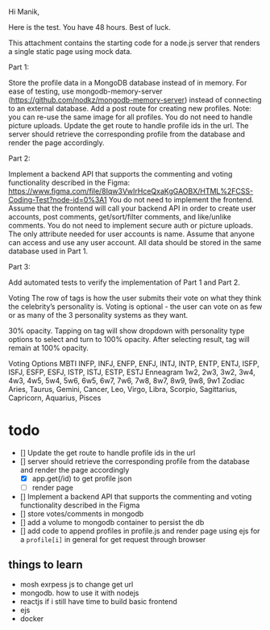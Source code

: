 Hi Manik, 

Here is the test. You have 48 hours. Best of luck.

This attachment contains the starting code for a node.js server that renders a single static page using mock data.

Part 1:

Store the profile data in a MongoDB database instead of in memory. For ease of testing, use mongodb-memory-server (https://github.com/nodkz/mongodb-memory-server) instead of connecting to an external database.
Add a post route for creating new profiles. Note: you can re-use the same image for all profiles. You do not need to handle picture uploads.
Update the get route to handle profile ids in the url. The server should retrieve the corresponding profile from the database and render the page accordingly.

Part 2:

Implement a backend API that supports the commenting and voting functionality described in the Figma: https://www.figma.com/file/8Iqw3VwIrHceQxaKgGAOBX/HTML%2FCSS-Coding-Test?node-id=0%3A1
You do not need to implement the frontend. Assume that the frontend will call your backend API in order to create user accounts, post comments, get/sort/filter comments, and like/unlike comments.
You do not need to implement secure auth or picture uploads. The only attribute needed for user accounts is name. Assume that anyone can access and use any user account.
All data should be stored in the same database used in Part 1.

Part 3:

Add automated tests to verify the implementation of Part 1 and Part 2.


Voting
The row of tags is how the user submits their vote on what they think the celebrity’s personality is. Voting is optional - the user can vote on as few or as many of the 3 personality systems as they want.

30% opacity. Tapping on tag will show dropdown with personality type options to select and turn to 100% opacity. After selecting result, tag will remain at 100% opacity.

Voting Options
MBTI
INFP, INFJ, ENFP, ENFJ, INTJ, INTP, ENTP, ENTJ, ISFP, ISFJ, ESFP, ESFJ, ISTP, ISTJ, ESTP, ESTJ
Enneagram 
1w2, 2w3, 3w2, 3w4, 4w3, 4w5, 5w4, 5w6, 6w5, 6w7, 7w6, 7w8, 8w7, 8w9, 9w8, 9w1
Zodiac
Aries, Taurus, Gemini, Cancer, Leo, Virgo, Libra, Scorpio, Sagittarius, Capricorn, Aquarius, Pisces

# todo
- [] Update the get route to handle profile ids in the url
- [] server should retrieve the corresponding profile from the database and render the page accordingly
    - [x] app.get(/id) to get profile json
    - [ ] render page
- [] Implement a backend API that supports the commenting and voting functionality described in the Figma
- [] store votes/comments in mongodb
- [] add a volume to mongodb container to persist the db 
- [] add code to append profiles in profile.js and render page using ejs for a `profile[i]` in general for get request through browser 


## things to learn
- mosh exrpess js to change get url
- mongodb. how to use it with nodejs
- reactjs if i still have time to build basic frontend
- ejs
- docker